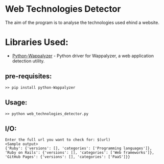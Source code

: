 # Web Technologies Detector
The aim of the program is to analyse the technologies used ehind a website.

# Libraries Used:
* [Python-Wappalyzer](https://github.com/chorsley/python-Wappalyzer) - Python driver for Wappalyzer, a web application detection utility.

## pre-requisites:
`>> pip install python-Wappalyzer`

## Usage:
`>> python web_technologies_detector.py`

## I/O:
```
Enter the full url you want to check for: $(url)
<Sample output>
{'Ruby': {'versions': [], 'categories': ['Programming languages']}, 'Ruby on Rails': {'versions': [], 'categories': ['Web frameworks']}, 'GitHub Pages': {'versions': [], 'categories': ['PaaS']}}
```

